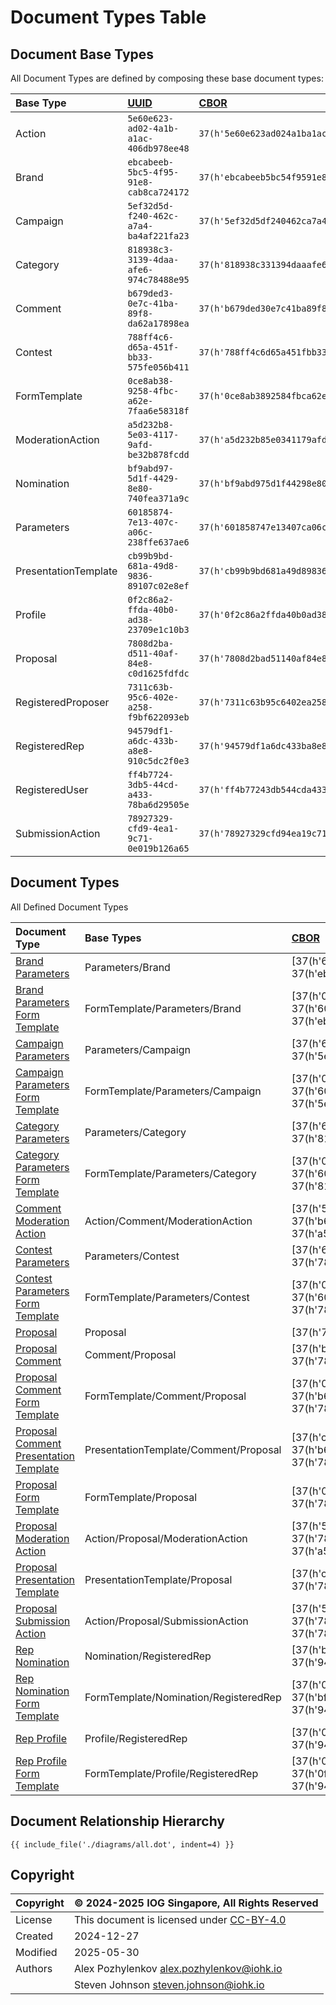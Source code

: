 # Document Types Table

## Document Base Types

All Document Types are defined by composing these base document types:

| Base Type | [UUID][RFC9562] | [CBOR][RFC8949] |
| :--- | :--- | :--- |
| Action | `5e60e623-ad02-4a1b-a1ac-406db978ee48` | `37(h'5e60e623ad024a1ba1ac406db978ee48')` |
| Brand | `ebcabeeb-5bc5-4f95-91e8-cab8ca724172` | `37(h'ebcabeeb5bc54f9591e8cab8ca724172')` |
| Campaign | `5ef32d5d-f240-462c-a7a4-ba4af221fa23` | `37(h'5ef32d5df240462ca7a4ba4af221fa23')` |
| Category | `818938c3-3139-4daa-afe6-974c78488e95` | `37(h'818938c331394daaafe6974c78488e95')` |
| Comment | `b679ded3-0e7c-41ba-89f8-da62a17898ea` | `37(h'b679ded30e7c41ba89f8da62a17898ea')` |
| Contest | `788ff4c6-d65a-451f-bb33-575fe056b411` | `37(h'788ff4c6d65a451fbb33575fe056b411')` |
| FormTemplate | `0ce8ab38-9258-4fbc-a62e-7faa6e58318f` | `37(h'0ce8ab3892584fbca62e7faa6e58318f')` |
| ModerationAction | `a5d232b8-5e03-4117-9afd-be32b878fcdd` | `37(h'a5d232b85e0341179afdbe32b878fcdd')` |
| Nomination | `bf9abd97-5d1f-4429-8e80-740fea371a9c` | `37(h'bf9abd975d1f44298e80740fea371a9c')` |
| Parameters | `60185874-7e13-407c-a06c-238ffe637ae6` | `37(h'601858747e13407ca06c238ffe637ae6')` |
| PresentationTemplate | `cb99b9bd-681a-49d8-9836-89107c02e8ef` | `37(h'cb99b9bd681a49d8983689107c02e8ef')` |
| Profile | `0f2c86a2-ffda-40b0-ad38-23709e1c10b3` | `37(h'0f2c86a2ffda40b0ad3823709e1c10b3')` |
| Proposal | `7808d2ba-d511-40af-84e8-c0d1625fdfdc` | `37(h'7808d2bad51140af84e8c0d1625fdfdc')` |
| RegisteredProposer | `7311c63b-95c6-402e-a258-f9bf622093eb` | `37(h'7311c63b95c6402ea258f9bf622093eb')` |
| RegisteredRep | `94579df1-a6dc-433b-a8e8-910c5dc2f0e3` | `37(h'94579df1a6dc433ba8e8910c5dc2f0e3')` |
| RegisteredUser | `ff4b7724-3db5-44cd-a433-78ba6d29505e` | `37(h'ff4b77243db544cda43378ba6d29505e')` |
| SubmissionAction | `78927329-cfd9-4ea1-9c71-0e019b126a65` | `37(h'78927329cfd94ea19c710e019b126a65')` |

## Document Types

All Defined Document Types

<!-- markdownlint-disable MD033 -->
| Document Type | Base Types | [CBOR][RFC8949] |
| :--- | :--- | :--- |
| [Brand Parameters](./docs/brand_parameters.md) | Parameters/Brand | [37(h'601858747e13407ca06c238ffe637ae6'),<br/>37(h'ebcabeeb5bc54f9591e8cab8ca724172')] |
| [Brand Parameters Form Template](./docs/brand_parameters_form_template.md) | FormTemplate/Parameters/Brand | [37(h'0ce8ab3892584fbca62e7faa6e58318f'),<br/>37(h'601858747e13407ca06c238ffe637ae6'),<br/>37(h'ebcabeeb5bc54f9591e8cab8ca724172')] |
| [Campaign Parameters](./docs/campaign_parameters.md) | Parameters/Campaign | [37(h'601858747e13407ca06c238ffe637ae6'),<br/>37(h'5ef32d5df240462ca7a4ba4af221fa23')] |
| [Campaign Parameters Form Template](./docs/campaign_parameters_form_template.md) | FormTemplate/Parameters/Campaign | [37(h'0ce8ab3892584fbca62e7faa6e58318f'),<br/>37(h'601858747e13407ca06c238ffe637ae6'),<br/>37(h'5ef32d5df240462ca7a4ba4af221fa23')] |
| [Category Parameters](./docs/category_parameters.md) | Parameters/Category | [37(h'601858747e13407ca06c238ffe637ae6'),<br/>37(h'818938c331394daaafe6974c78488e95')] |
| [Category Parameters Form Template](./docs/category_parameters_form_template.md) | FormTemplate/Parameters/Category | [37(h'0ce8ab3892584fbca62e7faa6e58318f'),<br/>37(h'601858747e13407ca06c238ffe637ae6'),<br/>37(h'818938c331394daaafe6974c78488e95')] |
| [Comment Moderation Action](./docs/comment_moderation_action.md) | Action/Comment/ModerationAction | [37(h'5e60e623ad024a1ba1ac406db978ee48'),<br/>37(h'b679ded30e7c41ba89f8da62a17898ea'),<br/>37(h'a5d232b85e0341179afdbe32b878fcdd')] |
| [Contest Parameters](./docs/contest_parameters.md) | Parameters/Contest | [37(h'601858747e13407ca06c238ffe637ae6'),<br/>37(h'788ff4c6d65a451fbb33575fe056b411')] |
| [Contest Parameters Form Template](./docs/contest_parameters_form_template.md) | FormTemplate/Parameters/Contest | [37(h'0ce8ab3892584fbca62e7faa6e58318f'),<br/>37(h'601858747e13407ca06c238ffe637ae6'),<br/>37(h'788ff4c6d65a451fbb33575fe056b411')] |
| [Proposal](./docs/proposal.md) | Proposal | [37(h'7808d2bad51140af84e8c0d1625fdfdc')] |
| [Proposal Comment](./docs/proposal_comment.md) | Comment/Proposal | [37(h'b679ded30e7c41ba89f8da62a17898ea'),<br/>37(h'7808d2bad51140af84e8c0d1625fdfdc')] |
| [Proposal Comment Form Template](./docs/proposal_comment_form_template.md) | FormTemplate/Comment/Proposal | [37(h'0ce8ab3892584fbca62e7faa6e58318f'),<br/>37(h'b679ded30e7c41ba89f8da62a17898ea'),<br/>37(h'7808d2bad51140af84e8c0d1625fdfdc')] |
| [Proposal Comment Presentation Template](./docs/proposal_comment_presentation_template.md) | PresentationTemplate/Comment/Proposal | [37(h'cb99b9bd681a49d8983689107c02e8ef'),<br/>37(h'b679ded30e7c41ba89f8da62a17898ea'),<br/>37(h'7808d2bad51140af84e8c0d1625fdfdc')] |
| [Proposal Form Template](./docs/proposal_form_template.md) | FormTemplate/Proposal | [37(h'0ce8ab3892584fbca62e7faa6e58318f'),<br/>37(h'7808d2bad51140af84e8c0d1625fdfdc')] |
| [Proposal Moderation Action](./docs/proposal_moderation_action.md) | Action/Proposal/ModerationAction | [37(h'5e60e623ad024a1ba1ac406db978ee48'),<br/>37(h'7808d2bad51140af84e8c0d1625fdfdc'),<br/>37(h'a5d232b85e0341179afdbe32b878fcdd')] |
| [Proposal Presentation Template](./docs/proposal_presentation_template.md) | PresentationTemplate/Proposal | [37(h'cb99b9bd681a49d8983689107c02e8ef'),<br/>37(h'7808d2bad51140af84e8c0d1625fdfdc')] |
| [Proposal Submission Action](./docs/proposal_submission_action.md) | Action/Proposal/SubmissionAction | [37(h'5e60e623ad024a1ba1ac406db978ee48'),<br/>37(h'7808d2bad51140af84e8c0d1625fdfdc'),<br/>37(h'78927329cfd94ea19c710e019b126a65')] |
| [Rep Nomination](./docs/rep_nomination.md) | Nomination/RegisteredRep | [37(h'bf9abd975d1f44298e80740fea371a9c'),<br/>37(h'94579df1a6dc433ba8e8910c5dc2f0e3')] |
| [Rep Nomination Form Template](./docs/rep_nomination_form_template.md) | FormTemplate/Nomination/RegisteredRep | [37(h'0ce8ab3892584fbca62e7faa6e58318f'),<br/>37(h'bf9abd975d1f44298e80740fea371a9c'),<br/>37(h'94579df1a6dc433ba8e8910c5dc2f0e3')] |
| [Rep Profile](./docs/rep_profile.md) | Profile/RegisteredRep | [37(h'0f2c86a2ffda40b0ad3823709e1c10b3'),<br/>37(h'94579df1a6dc433ba8e8910c5dc2f0e3')] |
| [Rep Profile Form Template](./docs/rep_profile_form_template.md) | FormTemplate/Profile/RegisteredRep | [37(h'0ce8ab3892584fbca62e7faa6e58318f'),<br/>37(h'0f2c86a2ffda40b0ad3823709e1c10b3'),<br/>37(h'94579df1a6dc433ba8e8910c5dc2f0e3')] |
<!-- markdownlint-enable MD033 -->

## Document Relationship Hierarchy

<!-- markdownlint-disable max-one-sentence-per-line -->

```graphviz dot all.dot.png
{{ include_file('./diagrams/all.dot', indent=4) }}
```

<!-- markdownlint-enable max-one-sentence-per-line -->

## Copyright

| Copyright | :copyright: 2024-2025 IOG Singapore, All Rights Reserved |
| --- | --- |
| License | This document is licensed under [CC-BY-4.0] |
| Created | 2024-12-27 |
| Modified | 2025-05-30 |
| Authors | Alex Pozhylenkov <alex.pozhylenkov@iohk.io> |
| | Steven Johnson <steven.johnson@iohk.io> |

[CC-BY-4.0]: https://creativecommons.org/licenses/by/4.0/legalcode
[RFC8949]: https://www.rfc-editor.org/rfc/rfc8949.html
[RFC9562]: https://www.rfc-editor.org/rfc/rfc9562.html
